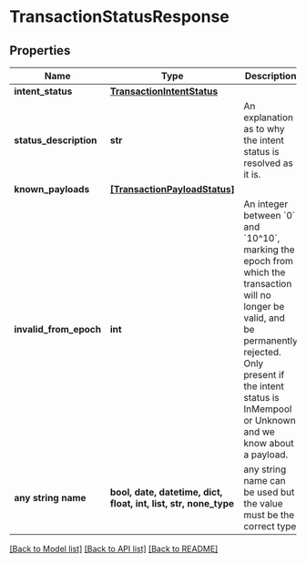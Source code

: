 # TransactionStatusResponse


## Properties
Name | Type | Description | Notes
------------ | ------------- | ------------- | -------------
**intent_status** | [**TransactionIntentStatus**](TransactionIntentStatus.md) |  | 
**status_description** | **str** | An explanation as to why the intent status is resolved as it is.  | 
**known_payloads** | [**[TransactionPayloadStatus]**](TransactionPayloadStatus.md) |  | 
**invalid_from_epoch** | **int** | An integer between &#x60;0&#x60; and &#x60;10^10&#x60;, marking the epoch from which the transaction will no longer be valid, and be permanently rejected. Only present if the intent status is InMempool or Unknown and we know about a payload.  | [optional] 
**any string name** | **bool, date, datetime, dict, float, int, list, str, none_type** | any string name can be used but the value must be the correct type | [optional]

[[Back to Model list]](../README.md#documentation-for-models) [[Back to API list]](../README.md#documentation-for-api-endpoints) [[Back to README]](../README.md)


